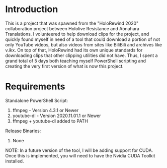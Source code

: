 # Introduction
This is a project that was spawned from the "HoloRewind 2020" collaboration project between Hololive Resistance and Aōnahara Translations. I volunteered to help download clips for the project, and quickly found myself in need of a tool that could download a portion of not only YouTube videos, but also videos from sites like BiliBili and archives like v.ikx. On top of that, HoloRewind had its own unique standards for downloading clips that other clipping utilities did not have. Thus, I spent a grand total of 5 days both teaching myself PowerShell scripting and creating the very first version of what is now this project.
# Requirements
Standalone PowerShell Script:
1) ffmpeg - Version 4.3.1 or Newer
2) youtube-dl - Version 2020.11.01.1 or Newer
3) ffmpeg + youtube-dl added to PATH

Release Binaries:
1) None

NOTE: In a future version of the tool, I will be adding support for CUDA. Once this is implemented, you will need to have the Nvidia CUDA Toolkit installed.
